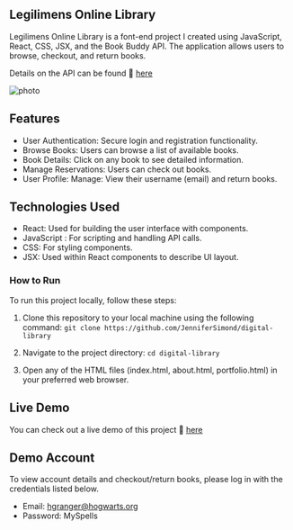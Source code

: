 ## Legilimens Online Library

Legilimens Online Library is a font-end project I created using JavaScript, React, CSS, JSX, and the Book Buddy API. The application allows users to browse, checkout, and return books.

Details on the API can be found 🔗 [here](https://fsa-book-buddy-b6e748d1380d.herokuapp.com/docs/)

![photo](/src/assets/Screenshot%202024-04-29%20at%208.09.10 PM.png)

## Features

- User Authentication: Secure login and registration functionality.
- Browse Books: Users can browse a list of available books.
- Book Details: Click on any book to see detailed information.
- Manage Reservations: Users can check out books.
- User Profile: Manage: View their username (email) and return books.

## Technologies Used

- React: Used for building the user interface with components.
- JavaScript : For scripting and handling API calls.
- CSS: For styling components.
- JSX: Used within React components to describe UI layout.

### How to Run

To run this project locally, follow these steps:

1. Clone this repository to your local machine using the following command:
   `git clone https://github.com/JenniferSimond/digital-library`

2. Navigate to the project directory:
   `cd digital-library`

3. Open any of the HTML files (index.html, about.html, portfolio.html) in your preferred web browser.

## Live Demo

You can check out a live demo of this project 🔗 [here](https://6638344de4a6424e1bd2a5e5--idyllic-blini-9bf897.netlify.app/)

## Demo Account

To view account details and checkout/return books, please log in with the credentials listed below.

- Email: hgranger@hogwarts.org
- Password: MySpells
